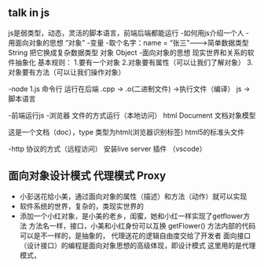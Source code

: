 ## talk in js
js是弱类型，动态，灵活的脚本语言，前端后端都能运行
-如何用js介绍一个人
 -用面向对象的思想
 “对象”
  -变量
  -取个名字：name = “张三”--->简单数据类型String
  把它换成复杂数据类型 对象 Object
  -面向对象的思想
   现实世界和关系的软件抽象化
   基本规则：
   1.要有一个对象
   2.对象要有属性（可以让我们了解对象）
   3.对象要有方法（可以让我们操作对象）

  -node 1.js 命令行 运行在后端
  .cpp -> .o(二进制文件) ->执行文件（编译）
  js -> 脚本语言
  
  -前端运行js
  -浏览器 文件的方式运行（本地访问）
   html Document 文档对象模型
   <!DOCTYPE html> 这是一个文档（doc），type 类型为html(浏览器识别标签) html5的标准头文件
  -http 协议的方式（远程访问）
  安装live server 插件 （vscode）  

## 面向对象设计模式 代理模式 Proxy
  - 小彭送花给小美，通过面向对象的属性（描述）和方法（动作）就可以实现
  - 软件系统的世界，复杂的，类现实世界的
  - 添加一个小红对象，是小美的老乡，闺蜜，她和小红一样实现了getflower方法
  方法名一样，接口，小美和小红身份可以互换
  getFlower() 方法内部的代码可以是不一样的，是抽象的，
  代理送花的逻辑自由度交给了开发者
  面向接口（设计接口）的编程是面向对象思想的高级体现，即设计模式
  这里用的是代理模式，
